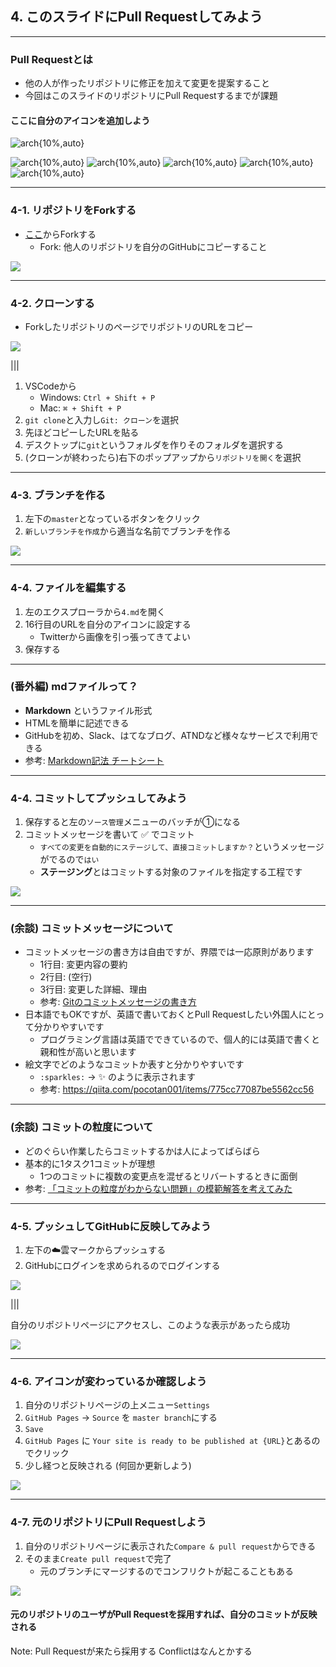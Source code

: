 ## 4. このスライドにPull Requestしてみよう

---

### Pull Requestとは

- 他の人が作ったリポジトリに修正を加えて変更を提案すること
- 今回はこのスライドのリポジトリにPull Requestするまでが課題

#### ここに自分のアイコンを追加しよう

![arch{10%,auto}](https://pbs.twimg.com/profile_images/905693918506885120/8mu7XRoa_400x400.png)

<!-- 以下のURLを自分のアイコンにする -->

![arch{10%,auto}](https://pbs.twimg.com/profile_images/847257735913586688/PhaIIT9p_400x400.jpg)
![arch{10%,auto}](https://gyazo.com/d2ac65ba5e42a42e0a8c092eeef4171b)
![arch{10%,auto}](https://pbs.twimg.com/profile_images/1010116509912330240/8RBJAiqy_400x400.jpg)
![arch{10%,auto}](https://pbs.twimg.com/profile_images/983208294079651840/3KLbpCWs_400x400.jpg)
![arch{10%,auto}](https://pbs.twimg.com/profile_images/984799749541777409/R_Sglxti_400x400.png)

---

### 4-1. リポジトリをForkする

- [ここ](https://github.com/TokiwaTools/lecture_git_vscode)からForkする
	- Fork: 他人のリポジトリを自分のGitHubにコピーすること

![](resources/images/pull_request_1.png)

---

### 4-2. クローンする

- ForkしたリポジトリのページでリポジトリのURLをコピー

![](resources/images/pull_request_2.png)

|||

1. VSCodeから
	- Windows: `Ctrl + Shift + P`
	- Mac: `⌘ + Shift + P`
1. `git clone`と入力し`Git: クローン`を選択
1. 先ほどコピーしたURLを貼る
1. デスクトップに`git`というフォルダを作りそのフォルダを選択する
1. (クローンが終わったら)右下のポップアップから`リポジトリを開く`を選択

---

### 4-3. ブランチを作る

1. 左下の`master`となっているボタンをクリック
2. `新しいブランチを作成`から適当な名前でブランチを作る

![](resources/images/pull_request_3.png)

---

### 4-4. ファイルを編集する

1. 左のエクスプローラから`4.md`を開く
2. 16行目のURLを自分のアイコンに設定する
	- Twitterから画像を引っ張ってきてよい
3. 保存する

---

### (番外編) mdファイルって？

- **Markdown** というファイル形式
- HTMLを簡単に記述できる
- GitHubを初め、Slack、はてなブログ、ATNDなど様々なサービスで利用できる
- 参考: [Markdown記法 チートシート](https://qiita.com/Qiita/items/c686397e4a0f4f11683d)

---

### 4-4. コミットしてプッシュしてみよう

1. 保存すると左の`ソース管理`メニューのバッチが①になる
1. コミットメッセージを書いて :white_check_mark: でコミット
	- `すべての変更を自動的にステージして、直接コミットしますか？`というメッセージがでるので`はい`
	- **ステージング**とはコミットする対象のファイルを指定する工程です

![](resources/images/pull_request_4.png)

---

### (余談) コミットメッセージについて

- コミットメッセージの書き方は自由ですが、界隈では一応原則があります
	- 1行目: 変更内容の要約
	- 2行目: (空行)
	- 3行目: 変更した詳細、理由
	- 参考: [Gitのコミットメッセージの書き方](https://qiita.com/itosho/items/9565c6ad2ffc24c09364)
- 日本語でもOKですが、英語で書いておくとPull Requestしたい外国人にとって分かりやすいです
	- プログラミング言語は英語でできているので、個人的には英語で書くと親和性が高いと思います
- 絵文字でどのようなコミットか表すと分かりやすいです
	- `:sparkles:` -> :sparkles: のように表示されます
	- 参考: https://qiita.com/pocotan001/items/775cc77087be5562cc56

---

### (余談) コミットの粒度について

- どのぐらい作業したらコミットするかは人によってばらばら
- 基本的に1タスク1コミットが理想
	- 1つのコミットに複数の変更点を混ぜるとリバートするときに面倒
- 参考: [「コミットの粒度がわからない問題」の模範解答を考えてみた](https://qiita.com/jnchito/items/40e0c7d32fde352607be)

---

### 4-5. プッシュしてGitHubに反映してみよう

1. 左下の:cloud:雲マークからプッシュする
2. GitHubにログインを求められるのでログインする

![](resources/images/pull_request_5.png)

|||

自分のリポジトリページにアクセスし、このような表示があったら成功

![](resources/images/pull_request_6.png)

---

### 4-6. アイコンが変わっているか確認しよう

1. 自分のリポジトリページの上メニュー`Settings`
2. `GitHub Pages` → `Source` を `master branch`にする
3. `Save`
4. `GitHub Pages` に `Your site is ready to be published at {URL}`とあるのでクリック
5. 少し経つと反映される (何回か更新しよう)

![](resources/images/pull_request_7.png)

---

### 4-7. 元のリポジトリにPull Requestしよう

1. 自分のリポジトリページに表示された`Compare & pull request`からできる
2. そのまま`Create pull request`で完了
   - 元のブランチにマージするのでコンフリクトが起こることもある

![](resources/images/pull_request_6.png)

#### 元のリポジトリのユーザがPull Requestを採用すれば、自分のコミットが反映される

Note: Pull Requestが来たら採用する
Conflictはなんとかする